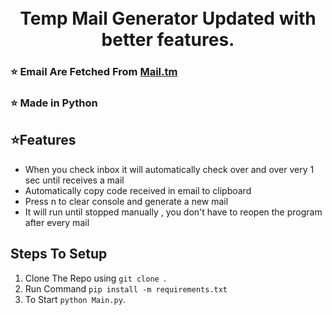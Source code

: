 
<h1 align="center">
  <br>
   Temp Mail Generator Updated with better features.
  <br>
</h1>


### ⭐ Email Are Fetched From [Mail.tm](https://mail.tm/en/) 
### ⭐ Made in Python

## ⭐Features
- When you check inbox it will automatically check over and over very 1 sec until receives a mail
- Automatically copy code received in email to clipboard
- Press n to clear console and generate a new mail
- It will run until stopped manually , you don't have to reopen the program after every mail


## Steps To Setup
 1. Clone The Repo using `git clone `.
 2. Run Command `pip install -m requirements.txt`
 3. To Start `python Main.py`.
